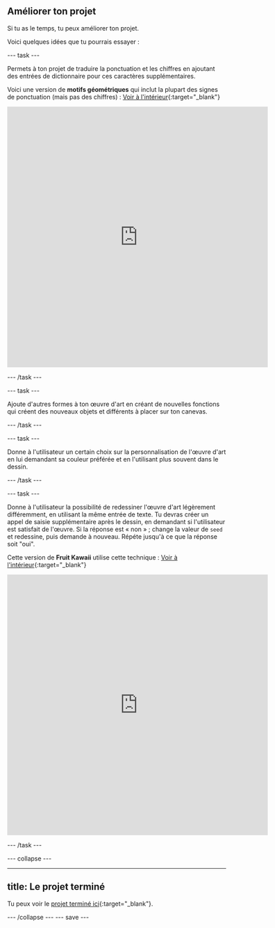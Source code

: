 ## Améliorer ton projet

Si tu as le temps, tu peux améliorer ton projet.

Voici quelques idées que tu pourrais essayer :

--- task ---

Permets à ton projet de traduire la ponctuation et les chiffres en ajoutant des entrées de dictionnaire pour ces caractères supplémentaires.

Voici une version de **motifs géométriques** qui inclut la plupart des signes de ponctuation (mais pas des chiffres) : [Voir à l'intérieur](https://editor.raspberrypi.org/fr-FR/projects/geometric-patterns-punctuation){:target="_blank"}

<iframe src="https://editor.raspberrypi.org/fr-FR/embed/viewer/geometric-patterns-punctuation" width="600" height="600" frameborder="0" marginwidth="0" marginheight="0" allowfullscreen>
</iframe>

--- /task ---

--- task ---

Ajoute d'autres formes à ton œuvre d'art en créant de nouvelles fonctions qui créent des nouveaux objets et différents à placer sur ton canevas.

--- /task ---

--- task ---

Donne à l'utilisateur un certain choix sur la personnalisation de l'œuvre d'art en lui demandant sa couleur préférée et en l'utilisant plus souvent dans le dessin.

--- /task ---

--- task ---

Donne à l'utilisateur la possibilité de redessiner l'œuvre d'art légèrement différemment, en utilisant la même entrée de texte. Tu devras créer un appel de saisie supplémentaire après le dessin, en demandant si l'utilisateur est satisfait de l'œuvre. Si la réponse est « non » ; change la valeur de `seed` et redessine, puis demande à nouveau. Répéte jusqu'à ce que la réponse soit "oui".

Cette version de **Fruit Kawaii** utilise cette technique : [Voir à l'intérieur](https://editor.raspberrypi.org/fr-FR/projects/random-kawaii-fruit){:target="_blank"}

<iframe src="https://editor.raspberrypi.org/fr-FR/embed/viewer/random-kawaii-fruit" width="600" height="600" frameborder="0" marginwidth="0" marginheight="0" allowfullscreen>
</iframe>

--- /task ---

--- collapse ---

---
title: Le projet terminé
---

Tu peux voir le [projet terminé ici](https://editor.raspberrypi.org/fr-FR/projects/circles-squares-triangles){:target="_blank"}.

--- /collapse ---
--- save ---
